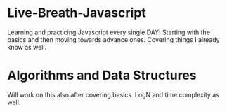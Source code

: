 # Live-Breath-Javascript

Learning and practicing Javascript every single DAY!
Starting with the basics and then moving towards advance ones. Covering things I already know as well.

# Algorithms and Data Structures

Will work on this also after covering basics. LogN and time complexity as well.
